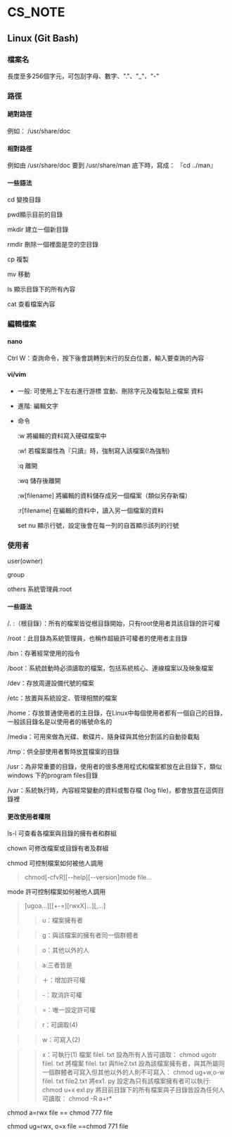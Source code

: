 # CS_NOTE
## Linux (Git Bash) ##
### 檔案名 ###
長度至多256個字元，可包刮字母、數字、"."、"_"、"-"
### 路徑 ###
#### 絕對路徑 ####
例如： /usr/share/doc
#### 相對路徑 ####
例如由 /usr/share/doc 要到 /usr/share/man 底下時，寫成： 『cd ../man』
#### 一些語法 ####
 cd 變換目錄 
 
 pwd顯示目前的目錄 
 
 mkdir 建立一個新目錄 
 
 rmdir 刪除一個裡面是空的空目錄 
 
 cp 複製 
 
 mv 移動 
 
 ls 顯示目錄下的所有內容 
 
 cat 查看檔案內容
### 編輯檔案 ###
#### nano ####
Ctrl W：查詢命令，按下後會跳轉到末行的反白位置，輸入要查詢的內容
#### vi/vim ####
* 一般:  可使用上下左右進行游標 宜動、刪除字元及複製貼上檔案 資料 
* 進階: 編輯文字
* 命令

  :w 將編輯的資料寫入硬碟檔案中
  
  :w! 若檔案屬性為『只讀』時，強制寫入該檔案(!為強制)

  :q 離開
  
  :wq 儲存後離開
  
  :w[filename] 將編輯的資料儲存成另一個檔案（類似另存新檔）
  
  :r[filename] 在編輯的資料中，讀入另一個檔案的資料
  
  set nu  顯示行號，設定後會在每一列的自首顯示該列的行號
### 使用者 ###
user(owner)
  
group
  
others
系統管理員:root
#### 一些語法 ####
/. :（根目錄）：所有的檔案皆從根目錄開始，只有root使用者具該目錄的許可權

/root：此目錄為系統管理員，也稱作超級許可權者的使用者主目錄

/bin：存著經常使用的指令

/boot：系統啟動時必須讀取的檔案，包括系統核心、連線檔案以及映象檔案

/dev：存放周邊設備代號的檔案

/etc：放置與系統設定、管理相關的檔案

/home：存放普通使用者的主目錄，在Linux中每個使用者都有一個自己的目錄，一般該目錄名是以使用者的帳號命名的

/media：可用來做為光碟、軟碟片、隨身碟與其他分割區的自動掛載點

/tmp：供全部使用者暫時放罝檔案的目錄

/usr：為非常重要的目錄，使用者的很多應用程式和檔案都放在此目錄下，類似windows 下的program files目錄

/var：系統執行時，內容經常變動的資料或暫存檔 (1og file)，都會放罝在這倜目錄裡
#### 更改使用者權限 ####
ls-l 可查看各檔案與目錄的擁有者和群組

chown 可修改檔案或目錄有者及群組

chmod 可控制檔案如何被他人調用

>chmod[-cfvR][--help][--version]mode file...

mode 許可控制檔案如何被他人調用
>[ugoa...][[+-=][rwxX]...][,...]
>>u：檔案擁有者

>>g：與該檔案的擁有者同一個群體者

>>o：其他以外的人

>>a:三者皆是

>>＋：增加許可權

>>-：取消許可權

>>=：唯一設定許可權

>>r：可讀取(4)

>>w：可寫入(2)

>>x：可執行(1)
檔案 filel. txt 設為所有人皆可讀取：
chmod ugotr filel. txt
將檔案 filel. txt 與file2.txt 設為該檔案擁有者，與其所屬同一個群體者可寫入但其他以外的人則不可寫入：
chmod ug+w,o-w filel. txt file2.txt
將ex1. py 設定為只有該檔案擁有者可以執行:
chmod u+x exl.py
將目前目錄下的所有檔案與子目錄皆設為任何人可讀取：
chmod -R a+r*

chmod a=rwx file == chmod 777 file

chmod ug=rwx, o=x file ==chmod 771 file
